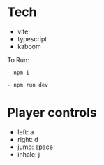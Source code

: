 # Tech

- vite
- typescript
- kaboom

To Run:

```
- npm i

- npm run dev

```

# Player controls

- left: a
- right: d
- jump: space
- inhale: j
